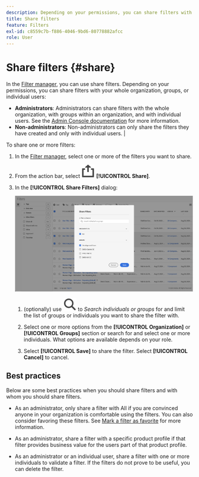```yaml
---
description: Depending on your permissions, you can share filters with your whole organization, groups, or individual users.
title: Share filters
feature: Filters
exl-id: c8559c7b-f886-4046-9bd6-80778882afcc
role: User
---
```

# Share filters {#share}

In the [Filter manager](manage-filters.md), you can use share filters. Depending on your permissions, you can share filters with your whole organization, groups, or individual users: 

* **Administrators**: Administrators can share filters with the whole organization, with groups within an organization, and with individual users. See the [Admin Console documentation](https://helpx.adobe.com/enterprise/using/manage-products.html) for more information. 
* **Non-administrators**: Non-administrators can only share the filters they have created and only with individual users. |

To share one or more filters:

1. In the [Filter manager](manage-filters.md), select one or more of the filters you want to share.
1. From the action bar, select ![Share](/help/assets/icons/Share.svg) **[!UICONTROL Share]**.
1. In the **[!UICONTROL Share Filters]** dialog:
   
   ![Share Filters dialog](assets/share-filter-dialog.png)

   1. (optionally) use ![Search](/help/assets/icons/Search.svg) to *Search individuals or groups* for and limit the list of groups or individuals you want to share the filter with.
   
   1. Select one or more options from the **[!UICONTROL Organization]** or **[!UICONTROL Groups]** section or search for and select one or more individuals. What options are available depends on your role.

   1. Select **[!UICONTROL Save]** to share the filter. Select **[!UICONTROL Cancel]** to cancel.

## Best practices

Below are some best practices when you should share filters and with whom you should share filters.

* As an administrator, only share a filter with All if you are convinced anyone in your organization is comfortable using the filters. You can also consider favoring these filters. See [Mark a filter as favorite](filters-favorite.md) for more information.

* As an administrator, share a filter with a specific product profile if that filter provides business value for the users part of that product profile.

* As an administrator or an individual user, share a filter with one or more individuals to validate a filter. If the filters do not prove to be useful, you can delete the filter.  
